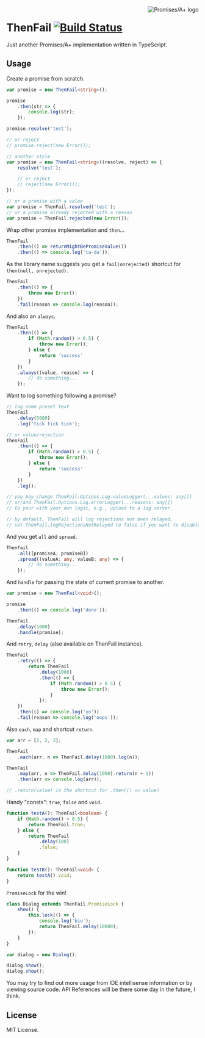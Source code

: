 <a href="http://promises-aplus.github.com/promises-spec">
    <img src="http://promises-aplus.github.com/promises-spec/assets/logo-small.png" alt="Promises/A+ logo" align="right" />
</a>

# ThenFail [![Build Status](https://travis-ci.org/vilic/thenfail.svg)](https://travis-ci.org/vilic/thenfail)

Just another Promises/A+ implementation written in TypeScript.

## Usage

Create a promise from scratch.

```typescript
var promise = new ThenFail<string>();

promise
    .then(str => {
        console.log(str);
    });

promise.resolve('test');

// or reject
// promise.reject(new Error());

// another style
var promise = new ThenFail<string>((resolve, reject) => {
    resolve('test');

    // or reject
    // reject(new Error());
});

// or a promise with a value
var promise = ThenFail.resolved('test');
// or a promise already rejected with a reason
var promise = ThenFail.rejected(new Error());
```

Wrap other promise implementation and `then`...

```typescript
ThenFail
    .then(() => returnMightBePromiseValue())
    .then(() => console.log('ta-da'));
```

As the library name suggests you get a `fail(onrejected)` shortcut for `then(null, onrejected)`.

```typescript
ThenFail
    .then(() => {
        throw new Error();
    })
    .fail(reason => console.log(reason));
```

And also an `always`.

```typescript
ThenFail
    .then(() => {
        if (Math.random() > 0.5) {
            throw new Error();
        } else {
            return 'success'
        }
    })
    .always((value, reason) => {
        // do something...
    });
```

Want to log something following a promise?

```typescript
// log some preset text
ThenFail
    .delay(5000)
    .log('tick tick tick');

// or value/rejection
ThenFail
    .then(() => {
        if (Math.random() > 0.5) {
            throw new Error();
        } else {
            return 'success'
        }
    })
    .log();

// you may change ThenFail.Options.Log.valueLogger(...values: any[])
// or/and ThenFail.Options.Log.errorLogger(...reasons: any[])
// to your with your own logic, e.g., upload to a log server.

// by default, ThenFail will log rejections not been relayed,
// set ThenFail.logRejectionsNotRelayed to false if you want to disable that.
```

And you get `all` and `spread`.

```typescript
ThenFail
    .all([promiseA, promiseB])
    .spread((valueA: any, valueB: any) => {
        // do something...
    });
```

And `handle` for passing the state of current promise to another.

```typescript
var promise = new ThenFail<void>();

promise
    .then(() => console.log('done'));

ThenFail
    .delay(1000)
    .handle(promise);
```

And `retry`, `delay` (also available on ThenFail instance).

```typescript
ThenFail
    .retry(() => {
        return ThenFail
            .delay(1000)
            .then(() => {
                if (Math.random() > 0.5) {
                    throw new Error();
                }
            });
    })
    .then(() => console.log('yo'))
    .fail(reason => console.log('oops'));
```

Also `each`, `map` and shortcut `return`.

```typescript
var arr = [1, 2, 3];

ThenFail
    .each(arr, n => ThenFail.delay(1000).log(n));

ThenFail
    .map(arr, n => ThenFail.delay(1000).return(n + 1))
    .then(arr => console.log(arr));

// .return(value) is the shortcut for .then(() => value)
```

Handy "consts": `true`, `false` and `void`.

```typescript
function testA(): ThenFail<boolean> {
    if (Math.random() > 0.5) {
        return ThenFail.true;
    } else {
        return ThenFail
            .delay(100)
            .false;
    }
}

function testB(): ThenFail<void> {
    return testA().void;
}
```

`PromiseLock` for the win!

```typescript
class Dialog extends ThenFail.PromiseLock {
    show() {
        this.lock(() => {
            console.log('biu');
            return ThenFail.delay(10000);
        });
    }
}

var dialog = new Dialog();

dialog.show();
dialog.show();
```

You may try to find out more usage from IDE intellisense information or by viewing source code.
API References will be there some day in the future, I think.

## License

MIT License.